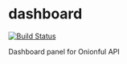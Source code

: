 # dashboard

[![Build Status](https://travis-ci.org/onionful/admin.svg?branch=master)](https://travis-ci.org/onionful/admin)

Dashboard panel for Onionful API
